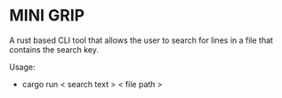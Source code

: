 # MINI GRIP

A rust based CLI tool that allows the user to search for lines in a file that contains the search key.

Usage:

-   cargo run < search text > < file path >
